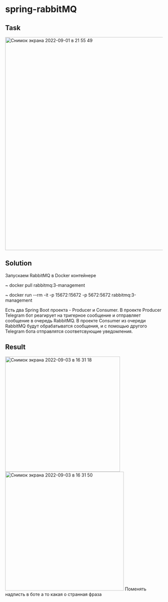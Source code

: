 # spring-rabbitMQ
## Task
<img width="679" alt="Снимок экрана 2022-09-01 в 21 55 49" src="https://user-images.githubusercontent.com/85234616/187991318-1505f63f-4d88-4909-bc68-8d1d2a044d0a.png">

## Solution
Запускаем RabbitMQ в Docker контейнере

~ docker pull rabbitmq:3-management

~ docker run --rm -it -p 15672:15672 -p 5672:5672 rabbitmq:3-management

Есть два Spring Boot проекта - Producer  и Consumer. 
В проекте Producer Telegram бот реагирует на тригерное сообщение и отправляет сообщение в очередь RabbitMQ. 
В проекте Consumer из очереди RabbitMQ будут обрабатыватся сообщения, и с помощью другого Telegram бота отправлятся соответсвующие уведомления. 

## Result

<img width="367" alt="Снимок экрана 2022-09-03 в 16 31 18" src="https://user-images.githubusercontent.com/85234616/188272693-798516dd-06f4-49f1-8c45-f1b9fef9f504.png">
<img width="379" alt="Снимок экрана 2022-09-03 в 16 31 50" src="https://user-images.githubusercontent.com/85234616/188272718-050e02bd-ea5b-44d6-96b2-68f7b717b61c.png">
Поменять надписть в боте а то какая о странная фраза
